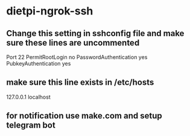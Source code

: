# dietpi-ngrok-ssh
## Change this setting in sshconfig file and make sure these lines are uncommented

Port 22
PermitRootLogin no
PasswordAuthentication yes
PubkeyAuthentication yes


## make sure this line exists in /etc/hosts

127.0.0.1 localhost


## for notification use make.com and setup telegram bot 

